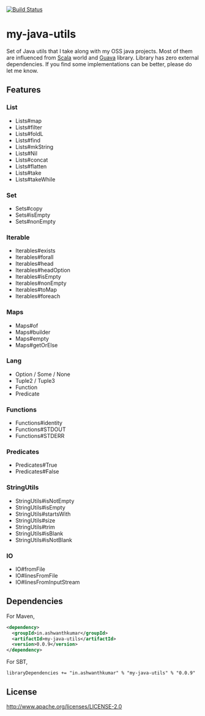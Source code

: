 [![Build Status](https://snap-ci.com/ashwanthkumar/my-java-utils/branch/master/build_image)](https://snap-ci.com/ashwanthkumar/my-java-utils/branch/master)

# my-java-utils
Set of Java utils that I take along with my OSS java projects. Most of them are influenced from [Scala](http://scala-lang.org/) world and [Guava](https://github.com/google/guava) library. Library has zero external dependencies. If you find some implementations can be better, please do let me know.

## Features
### List
- Lists#map
- Lists#filter
- Lists#foldL
- Lists#find
- Lists#mkString
- Lists#Nil
- Lists#concat
- Lists#flatten
- Lists#take
- Lists#takeWhile

### Set
- Sets#copy
- Sets#isEmpty
- Sets#nonEmpty

### Iterable
- Iterables#exists
- Iterables#forall
- Iterables#head
- Iterables#headOption
- Iterables#isEmpty
- Iterables#nonEmpty
- Iterables#toMap
- Iterables#foreach

### Maps
- Maps#of
- Maps#builder
- Maps#empty
- Maps#getOrElse

### Lang
- Option / Some / None
- Tuple2 / Tuple3
- Function
- Predicate

### Functions
- Functions#identity
- Functions#STDOUT
- Functions#STDERR

### Predicates
- Predicates#True
- Predicates#False

### StringUtils
- StringUtils#isNotEmpty
- StringUtils#isEmpty
- StringUtils#startsWith
- StringUtils#size
- StringUtils#trim
- StringUtils#isBlank
- StringUtils#isNotBlank

### IO
- IO#fromFile
- IO#linesFromFile
- IO#linesFromInputStream

## Dependencies

For Maven,
```xml
<dependency>
  <groupId>in.ashwanthkumar</groupId>
  <artifactId>my-java-utils</artifactId>
  <version>0.0.9</version>
</dependency>
```

For SBT,
```
libraryDependencies += "in.ashwanthkumar" % "my-java-utils" % "0.0.9"
```

## License
http://www.apache.org/licenses/LICENSE-2.0
